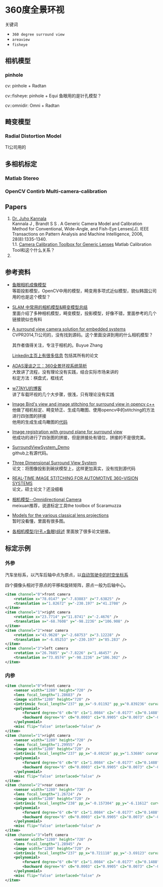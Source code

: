 # 360度全景环视

 关键词
 * `360 degree surround view`
 * `areaview`  
 * `fisheye`

## 相机模型

### pinhole



cv: pinhole + Radtan

cv::fisheye: pinhole + Equi 鱼眼用的是针孔模型？

cv::omnidir: Omni + Radtan

### 

## 畸变模型

### Radial Distortion Model

TI公司用的

## 多相机标定

### Matlab Stereo


### OpenCV Contirb Multi-camera-calibration






## Papers

1. [Dr. Juho Kannala](https://users.aalto.fi/~kannalj1/)  
   Kannala J , Brandt S S . A Generic Camera Model and Calibration Method for Conventional, Wide-Angle, and Fish-Eye Lenses[J]. IEEE Transactions on Pattern Analysis and Machine Intelligence, 2006, 28(8):1335-1340.  
   1.1. [Camera Calibration Toolbox for Generic Lenses](http://www.ee.oulu.fi/~jkannala/calibration/calibration.html)  Matlab Calibration Tool和这个什么关系？
2. 

## 参考资料

* [鱼眼相机成像模型](https://blog.csdn.net/u010128736/article/details/52864024#commentBox)  
  等距投影模型，OpenCV中用的模型，畸变用多项式近似模型，貌似韩国公司用的也是这个模型？

* [SLAM 中常用的相机模型&畸变模型总结](https://blog.csdn.net/OKasy/article/details/90665534)  
  里面介绍了多种相机模型，畸变模型，投影模型，好像不错，里面参考的几个链接貌似也有料

* [A surround view camera solution for embedded systems](https://www.cv-foundation.org/openaccess/content_cvpr_workshops_2014/W17/papers/Zhang_A_Surround_View_2014_CVPR_paper.pdf)  
  CVPR2014,TI公司的，没有找到源码。这个里面没讲到用的什么相机模型？

  其作者值得关注，专注于相机的。Buyue Zhang  

  [Linkedin主页上有很多信息](https://www.linkedin.com/in/buyue-zhang-9970734) 包括其所有的论文

* [ADAS漫谈之三：360全景环视系统简析](http://www.shujubang.com/Htmls/NewsInfo/NewsInfo_14274.html)  
  大致讲了流程，没有理论没有实践，结合实际市场来讲的  
  标定方法：棋盘式，框线式
* [w77AYU的博客](https://blog.csdn.net/w77ayu/article/category/7460847)  
  讲了车载环视的几个大步骤，很浅，只有理论没有实践
* [Image Bird's view and image stitching for surround view in opencv c++](https://stackoverflow.com/questions/48661190/image-birds-view-and-image-stitching-for-surround-view-in-opencv-c#)  
  他做了相机标定、畸变矫正、生成鸟瞰图、使用opencv中的stitching的方法进行四张图的拼接  
  他用的生成生成鸟瞰图的[代码](https://gist.github.com/anujonthemove/7b35b7c1e05f01dd11d74d94784c1e58)
* [Image registration with ground plane for surround view](https://robotics.stackexchange.com/questions/12616/image-registration-with-ground-plane-for-surround-view)  
  他成功的进行了四张图的拼接，但是拼接处有错位，拼接的不是很完美。
* [SurroundViewSystem_Demo](https://github.com/striver13/SurroundViewSystem_Demo)  
  github上有源代码。


* [Three Dimensional Surround View System](https://pdfs.semanticscholar.org/601e/bc8063046bde3ac48339186af31a21343de4.pdf)  
  论文：将图像投影到碗状模型上，这样更加真实，没有找到源代码  
* [REAL-TIME IMAGE STITCHING FOR AUTOMOTIVE 360◦VISION SYSTEMS](https://core.ac.uk/download/pdf/41813777.pdf)  
  论文，硕士论文？还没细看

* [相机模型--Omnidirectional Camera](https://blog.csdn.net/zhangjunhit/article/details/89137958)  
  meixuan推荐，说道标定工具the toolbox of Scaramuzza

* [Models for the various classical lens projections](http://michel.thoby.free.fr/Fisheye_history_short/Projections/Models_of_classical_projections.html)  
  暂时没看懂，里面有很多图。

* [各相机模型(针孔+鱼眼)综述](https://blog.csdn.net/u011178262/article/details/86656153)
  里面放了很多论文链接。



## 标定示例

### 外参

汽车坐标系，以汽车后轴中点为原点，以[自动驾驶中的时空坐标系](https://cloud.tencent.com/developer/article/1063270)

四个摄像头相对于原点的平移和旋转矩阵，原点一般为后轴中心。

``` xml
<item channel="0">front camera
    <rotation x="78.0147" y="-7.83883" z="7.63825" />
    <translation x="1.82672" y="-230.197" z="41.2708" />
</item>
<item channel="1">right camera
    <rotation x="23.7714" y="11.8741" z="-2.4676" />
    <translation x="-68.7608" y="-98.2236" z="106.908" />
</item>
<item channel="2">rear camera
    <rotation x="43.9628" y="-2.68753" z="3.12228" />
    <translation x="-6.05253" y="-230.197" z="85.283" />
</item>
<item channel="3">left camera
    <rotation x="26.7685" y="-7.8226" z="1.46457" />
    <translation x="73.8574" y="-98.2236" z="106.302" />
</item>
```

### 内参


``` xml
<item channel="0">front camera
    <sensor width="1280" height="720" />
    <lens focal_length="1.28683" />
    <image width="1280" height="720" />
    <intrinsic focal_length="237" pp_x="-9.01192" pp_y="0.839236" curvature="POLYNOMIAL" />
    <polynomial>
        <forward degree="6" c0="0" c1="1.0084" c2="-0.0177" c3="0.1488" c4="-0.1409" c5="0.0895" c6="-0.0206" c7="0" c8="0" />
        <backward degree="6" c0="0.0003" c1="0.9905" c2="0.0073" c3="-0.088" c4="0.0441" c5="-0.0143" c6="0.0024" c7="0" c8="0" />
    </polynomial>
    <misc flip="false" interlaced="false" />
</item>
<item channel="1">right camera
    <sensor width="1280" height="720" />
    <lens focal_length="1.29955" />
    <image width="1280" height="720" />
    <intrinsic focal_length="237" pp_x="-8.69216" pp_y="1.53686" curvature="POLYNOMIAL" />
    <polynomial>
        <forward degree="6" c0="0" c1="1.0084" c2="-0.0177" c3="0.1488" c4="-0.1409" c5="0.0895" c6="-0.0206" c7="0" c8="0" />
        <backward degree="6" c0="0.0003" c1="0.9905" c2="0.0073" c3="-0.088" c4="0.0441" c5="-0.0143" c6="0.0024" c7="0" c8="0" />
    </polynomial>
    <misc flip="false" interlaced="false" />
</item>
<item channel="2">rear camera
    <sensor width="1280" height="720" />
    <lens focal_length="1.26724" />
    <image width="1280" height="720" />
    <intrinsic focal_length="238" pp_x="-0.157304" pp_y="-6.11612" curvature="POLYNOMIAL" />
    <polynomial>
        <forward degree="6" c0="0" c1="1.0084" c2="-0.0177" c3="0.1488" c4="-0.1409" c5="0.0895" c6="-0.0206" c7="0" c8="0" />
        <backward degree="6" c0="0.0003" c1="0.9905" c2="0.0073" c3="-0.088" c4="0.0441" c5="-0.0143" c6="0.0024" c7="0" c8="0" />
    </polynomial>
    <misc flip="false" interlaced="false" />
</item>
<item channel="3">left camera
    <sensor width="1280" height="720" />
    <lens focal_length="1.28945" />
    <image width="1280" height="720" />
    <intrinsic focal_length="237" pp_x="0.721118" pp_y="-3.69123" curvature="POLYNOMIAL" />
    <polynomial>
        <forward degree="6" c0="0" c1="1.0084" c2="-0.0177" c3="0.1488" c4="-0.1409" c5="0.0895" c6="-0.0206" c7="0" c8="0" />
        <backward degree="6" c0="0.0003" c1="0.9905" c2="0.0073" c3="-0.088" c4="0.0441" c5="-0.0143" c6="0.0024" c7="0" c8="0" />
    </polynomial>
    <misc flip="false" interlaced="false" />
</item>

```